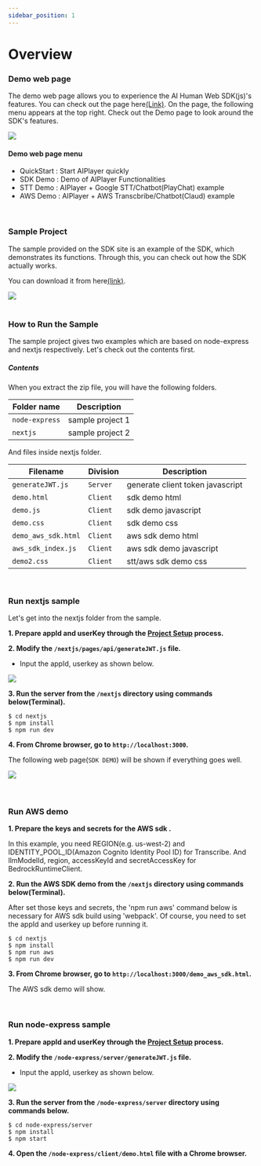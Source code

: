 ```yaml
---
sidebar_position: 1
---
```


# Overview

### Demo web page

The demo web page allows you to experience the AI Human Web SDK(js)'s features. You can check out the page here[(Link)](https://aihuman.aistudios.com/webdemo/demo1.html). On the page, the following menu appears at the top right. Check out the Demo page to look around the SDK's features.

<img src="/img/aihuman/web/demo_btn.png" />

<br />

#### Demo web page menu

- QuickStart : Start AIPlayer quickly
- SDK Demo : Demo of AIPlayer Functionalities
- STT Demo : AIPlayer + Google STT/Chatbot(PlayChat) example
- AWS Demo : AIPlayer + AWS Transcbribe/Chatbot(Claud) example

<br/>

### Sample Project

The sample provided on the SDK site is an example of the SDK, which demonstrates its functions. Through this, you can check out how the SDK actually works. 

You can download it from here[(link)](https://aihuman.aistudios.com/aihuman/sdk).

<img src="/img/aihuman/web/sdk_sample1.png" />

<br />
<br />

### How to Run the Sample

The sample project gives two examples which are based on node-express and nextjs respectively. Let's check out the contents first.

##### Contents

When you extract the zip file, you will have the following folders. 

| Folder name    | Description      |
| -------------- | ---------------- |
| `node-express` | sample project 1 |
| `nextjs`       | sample project 2 |


And files inside nextjs folder.

| Filename          | Division  |Description                      |
| ----------------- | -------- |----------------------------------|
| `generateJWT.js`  | `Server` | generate client token javascript
| `demo.html`      | `Client` | sdk demo html
| `demo.js`        | `Client` | sdk demo javascript
| `demo.css`       | `Client` | sdk demo css
| `demo_aws_sdk.html`      | `Client` | aws sdk demo html
| `aws_sdk_index.js`        | `Client` | aws sdk demo javascript
| `demo2.css`       | `Client` | stt/aws sdk demo css


<br />

### Run nextjs sample

Let's get into the nextjs folder from the sample.

**1. Prepare appId and userKey through the [Project Setup](../getting-started/projectsetup) process.**

**2. Modify the `/nextjs/pages/api/generateJWT.js` file.**

- Input the appId, userkey as shown below.

<img src="/img/aihuman/web/sdk_sample3.png" />

**3. Run the server from the `/nextjs` directory using commands below(Terminal).**

```
$ cd nextjs
$ npm install
$ npm run dev
```

**4. From Chrome browser, go to `http://localhost:3000`.**

The following web page(`SDK DEMO`) will be shown if everything goes well.

<img src="/img/aihuman/web/sdk_demo_01_r1.png" />

<br />
<br />
<br />

### Run AWS demo

**1. Prepare the keys and secrets for the AWS sdk .** 

In this example, you need REGION(e.g. us-west-2) and IDENTITY_POOL_ID(Amazon Cognito Identity Pool ID) for Transcribe. And llmModelId, region, accessKeyId and secretAccessKey for BedrockRuntimeClient. 

**2. Run the AWS SDK demo from the `/nextjs` directory using commands below(Terminal).** 

After set those keys and secrets, the 'npm run aws' command below is necessary for AWS sdk build using 'webpack'. Of course, you need to set the appId and userkey up before running it.

```
$ cd nextjs
$ npm install
$ npm run aws
$ npm run dev
```

**3. From Chrome browser, go to `http://localhost:3000/demo_aws_sdk.html`.**

The AWS sdk demo will show.

<br/>


### Run node-express sample

**1. Prepare appId and userKey through the [Project Setup](../getting-started/projectsetup) process.**

**2. Modify the `/node-express/server/generateJWT.js` file.**

- Input the appId, userkey as shown below.

<img src="/img/aihuman/web/sdk_sample2.png" />

**3. Run the server from the `/node-express/server` directory using commands below.**

```
$ cd node-express/server
$ npm install
$ npm start
```

**4. Open the `/node-express/client/demo.html` file with a Chrome browser.**